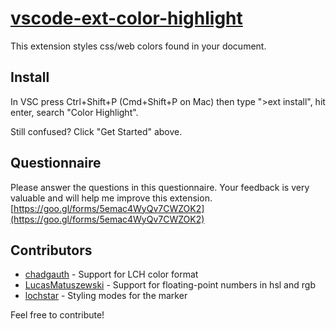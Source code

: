 # [vscode-ext-color-highlight](https://github.com/naumovs/vscode-ext-color-highlight)

This extension styles css/web colors found in your document.

## Install

In VSC press Ctrl+Shift+P (Cmd+Shift+P on Mac) then type ">ext install", hit enter, search "Color Highlight".

Still confused? Click "Get Started" above.

## Questionnaire

Please answer the questions in this questionnaire. Your feedback is very valuable and will help me improve this extension.
[https://goo.gl/forms/5emac4WyQv7CWZOK2](https://goo.gl/forms/5emac4WyQv7CWZOK2)

## Contributors

- [chadgauth](https://github.com/chadgauth) - Support for LCH color format
- [LucasMatuszewski](https://github.com/LucasMatuszewski) - Support for floating-point numbers in hsl and rgb
- [lochstar](https://github.com/lochstar) - Styling modes for the marker

Feel free to contribute!

